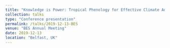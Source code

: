 ```yaml
---
title: "Knowledge is Power: Tropical Phenology for Effective Climate Adaptation"
collection: talks
type: "Conference presentation"
permalink: /talks/2019-12-13-BES
venue: "BES Annual Meeting"
date: 2019-12-13
location: "Belfast, UK"
---
```

